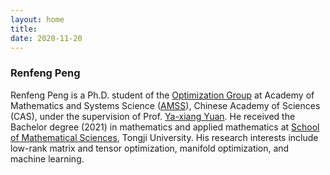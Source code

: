 ```yaml
---
layout: home
title: 
date: 2020-11-20 
---
```

### Renfeng Peng
Renfeng Peng is a Ph.D. student of the [Optimization Group](http://lsec.cc.ac.cn/~optim/) at Academy of Mathematics and Systems Science ([AMSS](http://www.amss.cas.cn/)), Chinese Academy of Sciences (CAS), under the supervision of Prof. [Ya-xiang Yuan](http://lsec.cc.ac.cn/~yyx/index.html). He received the Bachelor degree (2021) in mathematics and applied mathematics at [School of Mathematical Sciences](https://math.tongji.edu.cn/), Tongji University. His research interests include low-rank matrix and tensor optimization, manifold optimization, and machine learning.
